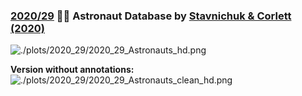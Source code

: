 ### [2020/29](https://github.com/Z3tt/TidyTuesday/tree/master/R/2020_22020_28_CoffeeRatings.Rmd) 👨‍🚀 Astronaut Database by [Stavnichuk & Corlett (2020)](https://doi.org/10.17632/86tsnnbv2w.1)

![./plots/2020_29/2020_29_Astronauts_hd.png](https://raw.githubusercontent.com/Z3tt/TidyTuesday/master/plots/2020_29/2020_29_Astronauts_clean.png)

**Version without annotations:**
![./plots/2020_29/2020_29_Astronauts_clean_hd.png](https://raw.githubusercontent.com/Z3tt/TidyTuesday/master/plots/2020_29/2020_29_Astronauts_clean_hd.png)
